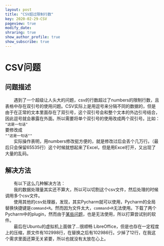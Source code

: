 ```yaml
---
layout: post
title: "CSV超过限制行数"
key: 2020-02-29-CSV
pageview: true
modify_date: 
shraring: true
show_author_profile: true
show_subscribe: true
---
```

# CSV问题
## 问题描述
　　遇到了一个超级让人头大的问题，csv的行数超过了numbers的限制行数，且表格中存在双引号的使用问题。CSV实际上是用逗号来分隔不同的数据的，但是由于在正常的文本里面存在了双引号，这个双引号会和整个文本的外边引号结合，因此逗号就会暴露在外面。所以需要将单个双引号的使用改成两个双引号。比如：  
`"这是一句话" `  
要修改成  
`""这是一句话""`  
　　实际操作表明，用numbers修改挺方便的，就是修改过后会丢个几万行。（最后只会保留65535行）这个时候就想起来了Excel，但是用Excel打开，又出现了大量的乱码。
## 解决方法
　　有以下这么几种解决方法：  
　　我的数据处理量其实还不算大，所以可以切割这个csv文件，然后处理的时候调用多个csv文件。  
　　使用其他的csv处理器，发现，其实Pycharm就可以使用，Pycharm的全局替换快捷键是`command+R`。然而因为文件太大，`command+R`无法使用。下载了两个Pycharm中的plugin，然而由于[某些问题](https://intellij-support.jetbrains.com/hc/en-us/community/posts/360006749739--IntelliJ-Plugin-Error-Plugin-Python-is-incompatible-target-build-range-is-192-7142-to-192-)，也是无法使用，所以打算尝试别的软件。
　　![]()  
　　最后在Ubuntu的虚拟机上面做了...很顺畅 LibreOffice，但是也存在一定程度上的压缩，原文件有102998行，在替换之后有102986行。少掉了12行，在我这个需求里面还算无关紧要，所以也就没有太放在心上。

